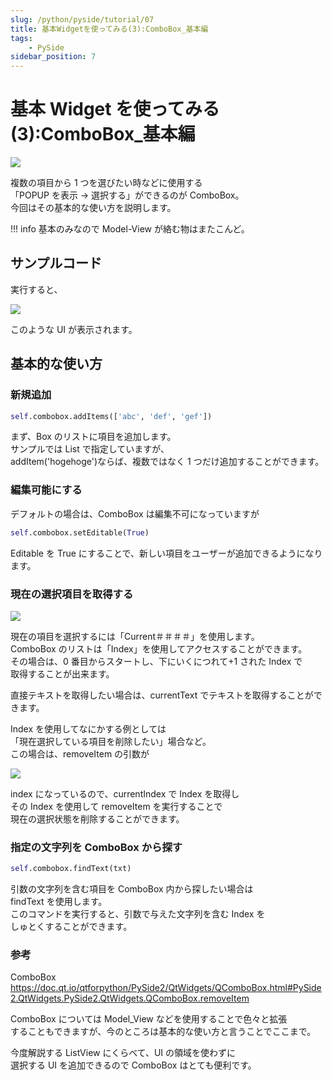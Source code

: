 ```yaml
---
slug: /python/pyside/tutorial/07
title: 基本Widgetを使ってみる(3):ComboBox_基本編
tags:
    - PySide
sidebar_position: 7
---
```


# 基本 Widget を使ってみる(3):ComboBox\_基本編

![](https://gyazo.com/46ed1187e4b03d1fc1390b851ea50157.png)

複数の項目から 1 つを選びたい時などに使用する  
「POPUP を表示 → 選択する」ができるのが ComboBox。  
今回はその基本的な使い方を説明します。

!!! info
基本のみなので Model-View が絡む物はまたこんど。

## サンプルコード

<script src="https://embed.cacher.io/865138d20d30a842faab429b0c2a49a67a5aff48.js?a=a0dda4a847058f1775f1abbc859c6be7"></script>

実行すると、

![](https://gyazo.com/bf1e8e55b528cfd27a350b110850c2f1.PNG)

このような UI が表示されます。

## 基本的な使い方

### 新規追加

```python
self.combobox.addItems(['abc', 'def', 'gef'])
```

まず、Box のリストに項目を追加します。  
サンプルでは List で指定していますが、  
addItem('hogehoge')ならば、複数ではなく 1 つだけ追加することができます。

### 編集可能にする

デフォルトの場合は、ComboBox は編集不可になっていますが

```python
self.combobox.setEditable(True)
```

Editable を True にすることで、新しい項目をユーザーが追加できるようになります。

### 現在の選択項目を取得する

![](https://gyazo.com/034e8ac96ba26fcf741ef42a4d721f17.png)

現在の項目を選択するには「Current＃＃＃＃」を使用します。  
ComboBox のリストは「Index」を使用してアクセスすることができます。  
その場合は、0 番目からスタートし、下にいくにつれて+1 された Index で  
取得することが出来ます。

直接テキストを取得したい場合は、currentText でテキストを取得することができます。

Index を使用してなにかする例としては  
「現在選択している項目を削除したい」場合など。  
この場合は、removeItem の引数が

![](https://gyazo.com/d1cf903ffee46e606864896dabcc41b0.png)

index になっているので、currentIndex で Index を取得し  
その Index を使用して removeItem を実行することで  
現在の選択状態を削除することができます。

### 指定の文字列を ComboBox から探す

```python
self.combobox.findText(txt)
```

引数の文字列を含む項目を ComboBox 内から探したい場合は  
findText を使用します。  
このコマンドを実行すると、引数で与えた文字列を含む Index を  
しゅとくすることができます。

### 参考

ComboBox
https://doc.qt.io/qtforpython/PySide2/QtWidgets/QComboBox.html#PySide2.QtWidgets.PySide2.QtWidgets.QComboBox.removeItem

ComboBox については Model_View などを使用することで色々と拡張  
することもできますが、今のところは基本的な使い方と言うことでここまで。

今度解説する ListView にくらべて、UI の領域を使わずに  
選択する UI を追加できるので ComboBox はとても便利です。
